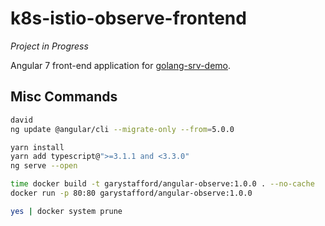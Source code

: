 # k8s-istio-observe-frontend

_Project in Progress_

Angular 7 front-end application for [golang-srv-demo](https://github.com/garystafford/golang-srv-demo).

## Misc Commands

```bash
david
ng update @angular/cli --migrate-only --from=5.0.0

yarn install
yarn add typescript@">=3.1.1 and <3.3.0"
ng serve --open

time docker build -t garystafford/angular-observe:1.0.0 . --no-cache
docker run -p 80:80 garystafford/angular-observe:1.0.0

yes | docker system prune
```
